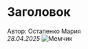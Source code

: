 # Заголовок
Автор: Остапенко Мария  
*28.04.2025*
![Мемчик]([https://in.pinterest.com/pin/16184879906346574/](https://sun1-15.userapi.com/impg/lhmq698Rm8J0uDLXRt_068UbgqejjtScaa6Hog/2HSNiUtqZww.jpg?size=555x604&quality=95&sign=daad4c77d53621bb6e7978e8d9d7e0c4&type=album))
